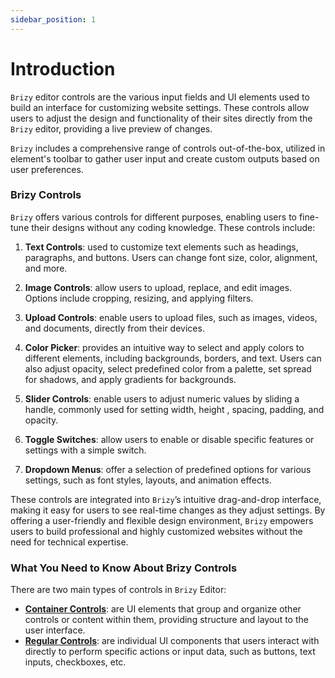 ```yaml
---
sidebar_position: 1
---
```

# Introduction
`Brizy` editor controls are the various input fields and UI elements used to build an interface for customizing website settings. These controls allow users to adjust the design and functionality of their sites directly from the `Brizy` editor, providing a live preview of changes.

`Brizy` includes a comprehensive range of controls out-of-the-box, utilized in element's toolbar to gather user input and create custom outputs based on user preferences.

### Brizy Controls

`Brizy` offers various controls for different purposes, enabling users to fine-tune their designs without any coding knowledge. These controls include:

1. **Text Controls**: used to customize text elements such as headings, paragraphs, and buttons. Users can change font size, color, alignment, and more.

2. **Image Controls**: allow users to upload, replace, and edit images. Options include cropping, resizing, and applying filters.
 
3. **Upload Controls**: enable users to upload files, such as images, videos, and documents, directly from their devices.

4. **Color Picker**: provides an intuitive way to select and apply colors to different elements, including backgrounds, borders, and text. Users can also adjust opacity, select predefined color from a palette, set spread for shadows, and apply gradients for backgrounds.

5. **Slider Controls**: enable users to adjust numeric values by sliding a handle, commonly used for setting  width, height , spacing, padding, and opacity.

6. **Toggle Switches**: allow users to enable or disable specific features or settings with a simple switch.

7. **Dropdown Menus**: offer a selection of predefined options for various settings, such as font styles, layouts, and animation effects.

These controls are integrated into `Brizy`’s intuitive drag-and-drop interface, making it easy for users to see real-time changes as they adjust settings. By offering a user-friendly and flexible design environment, `Brizy` empowers users to build professional and highly customized websites without the need for technical expertise.

### What You Need to Know About Brizy Controls

There are two main types of controls in `Brizy` Editor:
  - [**Container Controls**](/docs-internals/editor-controls/containers/grid): are UI elements that group and organize other controls or content within them, providing structure and layout to the user interface.
  - [**Regular Controls**](/docs-internals/editor-controls/data-controls/internalLink): are individual UI components that users interact with directly to perform specific actions or input data, such as buttons, text inputs, checkboxes, etc.
